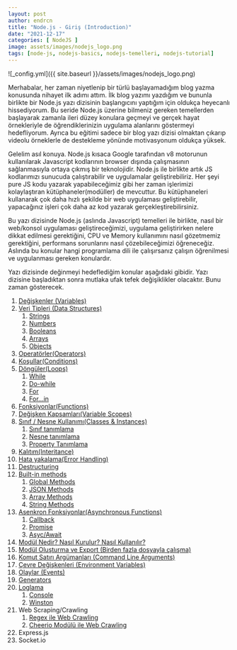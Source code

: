 ```yaml
---
layout: post
author: endrcn
title: "Node.js - Giriş (Introduction)"
date: "2021-12-17"
categories: [ NodeJS ]
image: assets/images/nodejs_logo.png
tags: [node-js, nodejs-basics, nodejs-temelleri, nodejs-tutorial]
---
```


![_config.yml]({{ site.baseurl }}/assets/images/nodejs_logo.png)

Merhabalar, her zaman niyetlenip bir türlü başlayamadığım blog yazma konusunda nihayet ilk adımı attım. İlk blog yazımı yazdığım ve bununla birlikte bir Node.js yazı dizisinin başlangıcını yaptığım için oldukça heyecanlı hissediyorum. Bu seride Node.js üzerine bilmeniz gereken temellerden başlayarak zamanla ileri düzey konulara geçmeyi ve gerçek hayat örnekleriyle de öğrendiklerinizin uygulama alanlarını göstermeyi hedefliyorum. Ayrıca bu eğitimi sadece bir blog yazı dizisi olmaktan çıkarıp videolu örneklerle de destekleme yönünde motivasyonum oldukça yüksek.

Gelelim asıl konuya. Node.js kısaca Google tarafından v8 motorunun kullanılarak Javascript kodlarının browser dışında çalışmasının sağlanmasıyla ortaya çıkmış bir teknolojidir. Node.js ile birlikte artık JS kodlarımızı sunucuda çalıştırabilir ve uygulamalar geliştirebiliriz. Her şeyi pure JS kodu yazarak yapabileceğimiz gibi her zaman işlerimizi kolaylaştıran kütüphaneler(modüller) de mevcuttur. Bu kütüphaneleri kullanarak çok daha hızlı şekilde bir web uygulaması geliştirebilir, yapacağınız işleri çok daha az kod yazarak gerçekleştirebilirsiniz.

Bu yazı dizisinde Node.js (aslında Javascript) temelleri ile birlikte, nasıl bir web/konsol uygulaması geliştireceğimizi, uygulama geliştirirken nelere dikkat edilmesi gerektiğini, CPU ve Memory kullanımını nasıl gözetmemiz gerektiğini, performans sorunlarını nasıl çözebileceğimizi öğreneceğiz. Aslında bu konular hangi programlama dili ile çalışırsanız çalışın öğrenilmesi ve uygulanması gereken konulardır.

Yazı dizisinde değinmeyi hedeflediğim konular aşağıdaki gibidir. Yazı dizisine başladıktan sonra mutlaka ufak tefek değişiklikler olacaktır. Bunu zaman gösterecek.

1. [Değişkenler (Variables)](https://endrcn.dev/nodejs/variables/)
2. [Veri Tipleri (Data Structures)](https://endrcn.dev/nodejs/data-types/)
    1. [Strings](https://endrcn.dev/nodejs/data-types/#Strings)
    2. [Numbers](https://endrcn.dev/nodejs/data-types/#Numbers)
    3. [Booleans](https://endrcn.dev/nodejs/data-types/#Booleans)
    4. [Arrays](https://endrcn.dev/nodejs/data-types/#Arrays)
    5. [Objects](https://endrcn.dev/nodejs/data-types/#Objects)
3. [Operatörler(Operators)](https://endrcn.dev/nodejs/operators/)
4. [Koşullar(Conditions)](https://endrcn.dev/nodejs/conditions/)
5. [Döngüler(Loops)](https://endrcn.dev/nodejs/loops/)
    1. [While](https://endrcn.dev/nodejs/loops/#While_Dongusu)
    2. [Do-while](https://endrcn.dev/nodejs/loops/#Do-While_Dongusu)
    3. [For](https://endrcn.dev/nodejs/loops/#For_Dongusu)
    4. [For...in](https://endrcn.dev/nodejs/loops/https://endrcn.dev/nodejs/loops/#For8230in_Dongusu)
6. [Fonksiyonlar(Functions)](https://endrcn.dev/nodejs/functions/)
7. [Değişken Kapsamları(Variable Scopes)](https://endrcn.dev/nodejs/scopes/)
8. [Sınıf / Nesne Kullanımı(Classes & Instances)](https://endrcn.dev/nodejs/classes/)
    1. [Sınıf tanımlama](https://endrcn.dev/nodejs/classes/#https://endrcn.dev/nodejs/classes/#Sinif_Tanimlama)
    2. [Nesne tanımlama](https://endrcn.dev/nodejs/classes/#https://endrcn.dev/nodejs/classes/#Nesne_Tanimlama)
    3. [Property Tanımlama](https://endrcn.dev/nodejs/classes/#Property_Tanimlama)
9. [Kalıtım(Interitance)](https://endrcn.dev/nodejs/inheritance/)
10. [Hata yakalama(Error Handling)](https://endrcn.dev/nodejs/error-handling/)
11. [Destructuring](https://endrcn.dev/nodejs/destructuring/)
12. [Built-in methods](https://endrcn.dev/nodejs/built-in-modules/)
    1. [Global Methods](https://endrcn.dev/nodejs/built-in-modules/#Genel_Metotlar)
    2. [JSON Methods](https://endrcn.dev/nodejs/built-in-modules/#JSON_Methods)
    3. [Array Methods](https://endrcn.dev/nodejs/built-in-modules/#Array_Methods)
    4. [String Methods](https://endrcn.dev/nodejs/built-in-modules/#String_Methods)
13. [Asenkron Fonksiyonlar(Asynchronous Functions)](https://endrcn.dev/nodejs/asynchronous-functions/)
    1. [Callback](https://endrcn.dev/nodejs/asynchronous-functions/#Callback)
    2. [Promise](https://endrcn.dev/nodejs/asynchronous-functions/#Promise)
    3. [Asyc/Await](https://endrcn.dev/nodejs/asynchronous-functions/#Async_Await)
14. [Modül Nedir? Nasıl Kurulur? Nasıl Kullanılır?](https://endrcn.dev/nodejs/modules/)
15. [Modül Oluşturma ve Export (Birden fazla dosyayla çalışma)](https://endrcn.dev/nodejs/module-export/)
16. [Komut Satırı Argümanları (Command Line Arguments)](https://endrcn.dev/nodejs/arguments/)
17. [Çevre Değişkenleri (Environment Variables)](https://endrcn.dev/nodejs/environments/)
18. [Olaylar (Events)](https://endrcn.dev/nodejs/events/)
19. [Generators](https://endrcn.dev/nodejs/generators/)
20. [Loglama](https://endrcn.dev/nodejs/loglama/)
    1. [Console](https://endrcn.dev/nodejs/loglama/#Console)
    2. [Winston](https://endrcn.dev/nodejs/loglama/#Winston_Modulu_ile_Loglama)
21. Web Scraping/Crawling
    1. [Regex ile Web Crawling](https://endrcn.dev/nodejs/web-scraping-with-regex/)
    2. [Cheerio Modülü ile Web Crawling](https://endrcn.dev/nodejs/web-scraping-with-cheerio/)
22. Express.js
23. Socket.io

